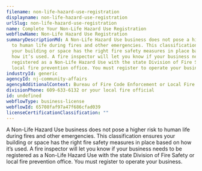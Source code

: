 ```yaml
---
filename: non-life-hazard-use-registration
displayname: non-life-hazard-use-registration
urlSlug: non-life-hazard-use-registration
name: Complete Your Non-Life Hazard Use Registration
webflowName: Non-Life Hazard Use Registration
summaryDescriptionMd: A Non-Life Hazard Use business does not pose a higher risk
  to human life during fires and other emergencies. This classification ensures
  your building or space has the right fire safety measures in place based on
  how it’s used. A fire inspector will let you know if your business needs to be
  registered as a Non-Life Hazard Use with the state Division of Fire Safety or
  local fire prevention office. You must register to operate your business.
industryId: generic
agencyId: nj-community-affairs
agencyAdditionalContext: Bureau of Fire Code Enforcement or Local Fire Official
divisionPhone: 609-633-6132 or your local fire official
id: undefined
webflowType: business-license
webflowId: 65708faf97a47f686cfad039
licenseCertificationClassification: ""
---
```


A Non-Life Hazard Use business does not pose a higher risk to human life during
fires and other emergencies. This classification ensures your building or space
has the right fire safety measures in place based on how it’s used. A fire
inspector will let you know if your business needs to be registered as a
Non-Life Hazard Use with the state Division of Fire Safety or local fire
prevention office. You must register to operate your business.
